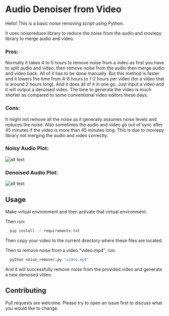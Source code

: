 # Audio Denoiser from Video

Hello! This is a basic noise removing script using Python. 

It uses noisereduce library to reduce the noise from the audio and moviepy library to merge audio and video.

### Pros:

Normally it takes 4 to 5 hours to remove noise from a video as first you have to split audio and video, 
then remove noise from the audio then merge audio and video back. All of it has to be done manually. 
But this method is faster and it lowers the time from 4-8 hours to 1-2 hours per video
(for a video that is around 2 hours long). And it does all of it in one go. Just input a video and it will output a denoised video.
The time to generate the video is much shorter as compared to some conventional video editors these days.

### Cons: 

It might not remove all the noise as it generally assumes noise levels and reduces the noise.
Also sometimes the audio and video go out of sync after 45 minutes if the video
is more than 45 minutes long. This is due to moviepy library not merging the audio and video correctly.


### Noisy Audio Plot:
![alt text](https://github.com/WaqarAnwar/Audio_Noise_Remover_from_Video-Python/blob/main/NoisyAudioPlot.PNG?raw=true)

### Denoised Audio Plot:
![alt text](https://github.com/WaqarAnwar/Audio_Noise_Remover_from_Video-Python/blob/main/DenoisedAudioPlot.PNG?raw=true)

## Usage

Make virtual environment and then activate that virtual environment.

Then run:
```bash
  pip install -r requirements.txt
```
Then copy your video to the current directory where these files are located.

Then to remove noise from a video "video.mp4", run:
```bash
  python noise_remover.py "video.mp4"
```
And it will successfully remove noise from the provided video and generate a new denoised video.

## Contributing

Pull requests are welcome. Please try to open an issue first to discuss what you would like to change.
